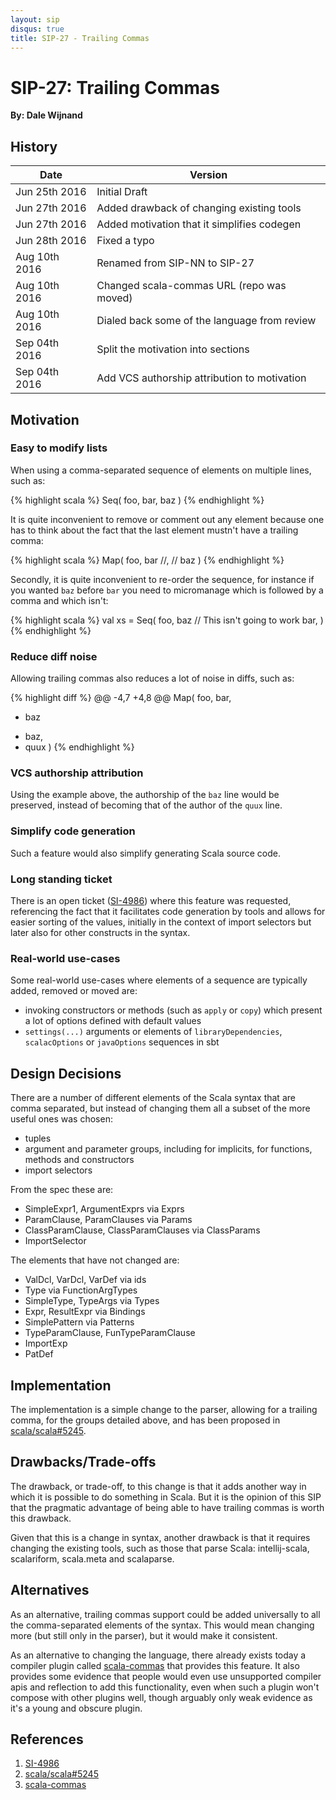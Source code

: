 ```yaml
---
layout: sip
disqus: true
title: SIP-27 - Trailing Commas
---
```


# SIP-27: Trailing Commas

**By: Dale Wijnand**

## History

| Date           | Version                                      |
| ---------------|----------------------------------------------|
| Jun 25th 2016  | Initial Draft                                |
| Jun 27th 2016  | Added drawback of changing existing tools    |
| Jun 27th 2016  | Added motivation that it simplifies codegen  |
| Jun 28th 2016  | Fixed a typo                                 |
| Aug 10th 2016  | Renamed from SIP-NN to SIP-27                |
| Aug 10th 2016  | Changed scala-commas URL (repo was moved)    |
| Aug 10th 2016  | Dialed back some of the language from review |
| Sep 04th 2016  | Split the motivation into sections           |
| Sep 04th 2016  | Add VCS authorship attribution to motivation |

## Motivation

### Easy to modify lists

When using a comma-separated sequence of elements on multiple lines, such as:

{% highlight scala %}
Seq(
  foo,
  bar,
  baz
)
{% endhighlight %}

It is quite inconvenient to remove or comment out any element because one has to think about the fact that the last element mustn't have a trailing comma:

{% highlight scala %}
Map(
  foo,
  bar //,
//  baz
)
{% endhighlight %}

Secondly, it is quite inconvenient to re-order the sequence, for instance if you wanted `baz` before `bar` you need to micromanage which is followed by a comma and which isn't:

{% highlight scala %}
val xs = Seq(
  foo,
  baz   // This isn't going to work
  bar,
)
{% endhighlight %}

### Reduce diff noise

Allowing trailing commas also reduces a lot of noise in diffs, such as:

{% highlight diff %}
@@ -4,7 +4,8 @@
 Map(
   foo,
   bar,
-  baz
+  baz,
+  quux
 )
{% endhighlight %}

### VCS authorship attribution

Using the example above, the authorship of the `baz` line would be preserved, instead of becoming that of the author of the `quux` line.

### Simplify code generation

Such a feature would also simplify generating Scala source code.

### Long standing ticket

There is an open ticket ([SI-4986][]) where this feature was requested, referencing the fact that it facilitates code generation by tools and allows for easier sorting of the values, initially in the context of import selectors but later also for other constructs in the syntax.

### Real-world use-cases

Some real-world use-cases where elements of a sequence are typically added, removed or moved are:

* invoking constructors or methods (such as `apply` or `copy`) which present a lot of options defined with default values
* `settings(...)` arguments or elements of `libraryDependencies`, `scalacOptions` or `javaOptions` sequences in sbt

## Design Decisions

There are a number of different elements of the Scala syntax that are comma separated, but instead of changing them all a subset of the more useful ones was chosen:

* tuples
* argument and parameter groups, including for implicits, for functions, methods and constructors
* import selectors

From the spec these are:

* SimpleExpr1, ArgumentExprs via Exprs
* ParamClause, ParamClauses via Params
* ClassParamClause, ClassParamClauses via ClassParams
* ImportSelector

The elements that have not changed are:

* ValDcl, VarDcl, VarDef via ids
* Type via FunctionArgTypes
* SimpleType, TypeArgs via Types
* Expr, ResultExpr via Bindings
* SimplePattern via Patterns
* TypeParamClause, FunTypeParamClause
* ImportExp
* PatDef

## Implementation

The implementation is a simple change to the parser, allowing for a trailing comma, for the groups detailed above, and has been proposed in [scala/scala#5245][].

## Drawbacks/Trade-offs

The drawback, or trade-off, to this change is that it adds another way in which it is possible to do something in Scala. But it is the opinion of this SIP that the pragmatic advantage of being able to have trailing commas is worth this drawback.

Given that this is a change in syntax, another drawback is that it requires changing the existing tools, such as those that parse Scala: intellij-scala, scalariform, scala.meta and scalaparse.

## Alternatives

As an alternative, trailing commas support could be added universally to all the comma-separated elements of the syntax. This would mean changing more (but still only in the parser), but it would make it consistent.

As an alternative to changing the language, there already exists today a compiler plugin called [scala-commas][] that provides this feature. It also provides some evidence that people would even use unsupported compiler apis and reflection to add this functionality, even when such a plugin won't compose with other plugins well, though arguably only weak evidence as it's a young and obscure plugin.

## References

1. [SI-4986][]
2. [scala/scala#5245][]
3. [scala-commas][]

[SI-4986]: https://issues.scala-lang.org/browse/SI-4986
[scala/scala#5245]: https://github.com/scala/scala/pull/524://github.com/scala/scala/pull/5245
[scala-commas]: https://github.com/47deg/scala-commas
